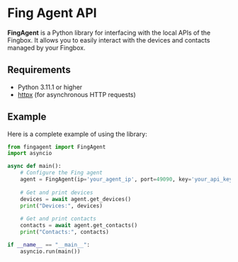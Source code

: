 # Fing Agent API

**FingAgent** is a Python library for interfacing with the local APIs of the Fingbox. It allows you to easily interact with the devices and contacts managed by your Fingbox.

## Requirements

- Python 3.11.1 or higher
- [httpx](https://www.python-httpx.org/) (for asynchronous HTTP requests)

## Example

Here is a complete example of using the library:

```python
from fingagent import FingAgent
import asyncio

async def main():
    # Configure the Fing agent
    agent = FingAgent(ip='your_agent_ip', port=49090, key='your_api_key')
    
    # Get and print devices
    devices = await agent.get_devices()
    print("Devices:", devices)
    
    # Get and print contacts
    contacts = await agent.get_contacts()
    print("Contacts:", contacts)

if __name__ == "__main__":
    asyncio.run(main())
```